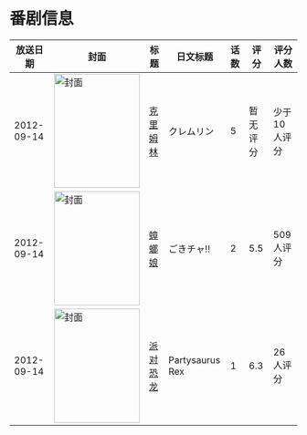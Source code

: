 # 番剧信息

|放送日期|封面|标题|日文标题|话数|评分|评分人数|
|---|---|---|---|---|---|---|
|2012-09-14|<img src="https://lain.bgm.tv/pic/cover/c/3b/03/49032_H2Y8P.jpg" alt="封面" style="width:150px;height:200px;object-fit:cover;">|[克里姆林](https://bangumi.tv/subject/49032)|クレムリン|5|暂无评分|少于10人评分|
|2012-09-14|<img src="https://lain.bgm.tv/pic/cover/c/f4/54/49057_6yVeY.jpg" alt="封面" style="width:150px;height:200px;object-fit:cover;">|[蟑螂娘](https://bangumi.tv/subject/49057)|ごきチャ!!|2|5.5|509人评分|
|2012-09-14|<img src="https://lain.bgm.tv/pic/cover/c/50/88/111243_ewJLj.jpg" alt="封面" style="width:150px;height:200px;object-fit:cover;">|[派对恐龙](https://bangumi.tv/subject/111243)|Partysaurus Rex|1|6.3|26人评分|

